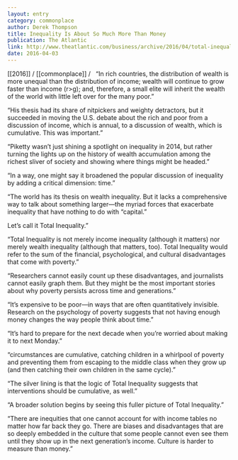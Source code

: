 ```yaml
---
layout: entry
category: commonplace
author: Derek Thompson
title: Inequality Is About So Much More Than Money
publication: The Atlantic
link: http://www.theatlantic.com/business/archive/2016/04/total-inequality/476238/
date: 2016-04-03
---
```


[[2016]] / [[commonplace]] / 
 
“In rich countries, the distribution of wealth is more unequal than the distribution of income; wealth will continue to grow faster than income (r>g); and, therefore, a small elite will inherit the wealth of the world with little left over for the many poor.”

“His thesis had its share of nitpickers and weighty detractors, but it succeeded in moving the U.S. debate about the rich and poor from a discussion of income, which is annual, to a discussion of wealth, which is cumulative. This was important.”

“Piketty wasn’t just shining a spotlight on inequality in 2014, but rather turning the lights up on the history of wealth accumulation among the richest sliver of society and showing where things might be headed.”

“In a way, one might say it broadened the popular discussion of inequality by adding a critical dimension: time.”

“The world has its thesis on wealth inequality. But it lacks a comprehensive way to talk about something larger—the myriad forces that exacerbate inequality that have nothing to do with “capital.”

Let’s call it Total Inequality.”

“Total Inequality is not merely income inequality (although it matters) nor merely wealth inequality (although that matters, too). Total Inequality would refer to the sum of the financial, psychological, and cultural disadvantages that come with poverty.”

“Researchers cannot easily count up these disadvantages, and journalists cannot easily graph them. But they might be the most important stories about why poverty persists across time and generations.”

“It’s expensive to be poor—in ways that are often quantitatively invisible. Research on the psychology of poverty suggests that not having enough money changes the way people think about time.”

“It’s hard to prepare for the next decade when you’re worried about making it to next Monday.”

“circumstances are cumulative, catching children in a whirlpool of poverty and preventing them from escaping to the middle class when they grow up (and then catching their own children in the same cycle).”

“The silver lining is that the logic of Total Inequality suggests that interventions should be cumulative, as well.”

“A broader solution begins by seeing this fuller picture of Total Inequality.”

“There are inequities that one cannot account for with income tables no matter how far back they go. There are biases and disadvantages that are so deeply embedded in the culture that some people cannot even see them until they show up in the next generation’s income. Culture is harder to measure than money.”

